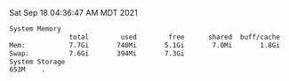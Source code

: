 Sat Sep 18 04:36:47 AM MDT 2021
```bash
System Memory
               total        used        free      shared  buff/cache   available
Mem:           7.7Gi       740Mi       5.1Gi       7.0Mi       1.8Gi       6.6Gi
Swap:          7.6Gi       394Mi       7.3Gi
System Storage
653M	.
```
```bash
